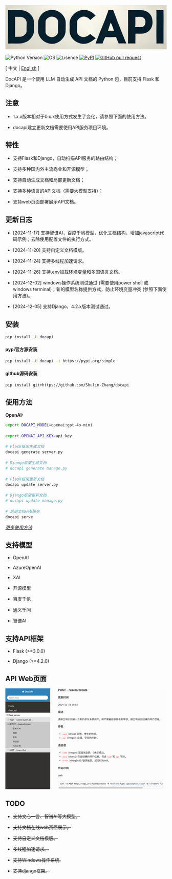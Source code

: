 ![image](assets/logo.png)

![Python Version](https://img.shields.io/badge/python-3.8+-aff.svg)
![OS](https://img.shields.io/badge/os-windows%20|%20linux%20|%20macOS-blue)
![Lisence](https://img.shields.io/badge/license-Apache%202-dfd.svg)
[![PyPI](https://img.shields.io/pypi/v/docapi)](https://pypi.org/project/docapi/)
[![GitHub pull request](https://img.shields.io/badge/PRs-welcome-blue)](https://github.com/Shulin-Zhang/docapi/pulls)

\[ 中文 | [English](README_en.md) \]

DocAPI 是一个使用 LLM 自动生成 API 文档的 Python 包，目前支持 Flask 和 Django。

## 注意

- 1.x.x版本相对于0.x.x使用方式发生了变化，请参照下面的使用方法。

- docapi建立更新文档需要使用API服务项目环境。

## 特性

- 支持Flask和Django，自动扫描API服务的路由结构；
  
- 支持多种国内外主流商业和开源模型；
  
- 支持自动生成文档和局部更新文档；

- 支持多种语言的API文档（需要大模型支持）；

- 支持web页面部署展示API文档。

## 更新日志

- [2024-11-17] 支持智谱AI，百度千帆模型，优化文档结构，增加javascript代码示例；去除使用配置文件的执行方式。

- [2024-11-20] 支持自定义文档模版。

- [2024-11-24] 支持多线程加速请求。

- [2024-11-26] 支持.env加载环境变量和多国语言文档。

- [2024-12-02] windows操作系统测试通过 (需要使用power shell 或 windows terminal)；新的模型名称提供方式，防止环境变量冲突 (参照下面使用方法)。

- [2024-12-05] 支持Django，4.2.x版本测试通过。

## 安装

```bash
pip install -U docapi
```

#### pypi官方源安装

```bash
pip install -U docapi -i https://pypi.org/simple
```

#### github源码安装

```bash
pip install git+https://github.com/Shulin-Zhang/docapi
```

## 使用方法

**OpenAI:**
```bash
export DOCAPI_MODEL=openai:gpt-4o-mini

export OPENAI_API_KEY=api_key

# Flask框架生成文档
docapi generate server.py

# Django框架生成文档
# docapi generate manage.py

# Flask框架更新文档
docapi update server.py

# Django框架更新文档
# docapi update manage.py

# 启动文档web服务
docapi serve
```

*[更多使用方法](USAGE.md)*


## 支持模型

- OpenAI

- AzureOpenAI

- XAI

- 开源模型

- 百度千帆

- 通义千问

- 智谱AI

## 支持API框架

- Flask (>=3.0.0)

- Django (>=4.2.0)
  
## API Web页面

![image](assets/example1.png)

## TODO

- ~~支持文心一言、智谱AI等大模型。~~

- ~~支持文档在线web页面展示。~~

- ~~支持自定义文档模版。~~

- ~~多线程加速请求。~~

- ~~支持Windows操作系统.~~

- ~~支持django框架。~~
